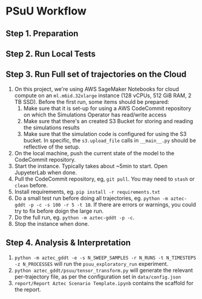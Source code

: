 # PSuU Workflow



## Step 1. Preparation


## Step 2. Run Local Tests


## Step 3. Run Full set of trajectories on the Cloud

1. On this project, we're using AWS SageMaker Notebooks for cloud compute on an 
`ml.m6id.32xlarge` instance (128 vCPUs, 512 GiB RAM, 2 TB SSD). 
Before the first run, some items should be prepared:
   1. Make sure that it is set-up for using a AWS CodeCommit repository on which the Simulations Operator has read/write access
   2. Make sure that there's an created S3 Bucket for storing and reading the simulations results
   3. Make sure that the simulation code is configured for using the S3 bucket. In specific, the `s3.upload_file` calls in `__main__.py` should be reflective of the setup.
2. On the local machine, push the current state of the model to the CodeCommit repository.
3. Start the instance. Typically takes about ~5min to start. Open JupyeterLab when done.
4. Pull the CodeCommit repository, eg, `git pull`. You may need to `stash` or `clean` before.
5. Install requirements, eg. `pip install -r requirements.txt`
6. Do a small test run before doing all trajectories, eg. `python -m aztec-gddt -p -c -s 100 -r 5 -t 10`. If there are errors or warnings, you could try to fix before doign the large run. 
7. Do the full run, eg. `python -m aztec-gddt -p -c`. 
8. Stop the instance when done.

## Step 4. Analysis & Interpretation




1. `python -m aztec_gddt -e -s N_SWEEP_SAMPLES -r N_RUNS -t N_TIMESTEPS -z N_PROCESSES` will run the `psuu_exploratory_run` experiment.
2. `python aztec_gddt/psuu/tensor_transform.py` will generate the relevant per-trajectory file, as per the configuration set in `data/config.json`
3. `report/Report Aztec Scenario Template.ipynb` contains the scaffold for the report.